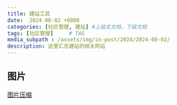 ```yaml
---
title: 建站工具
date:  2024-08-02 +0800
categories: [社区管理, 建站] #上级文文档，下级文档
tags: [社区管理]     # TAG
media_subpath : /assets/img/in-post/2024/2024-08-02/
description: 这里汇总建站的相关网站
---
```


## 图片

[图片压缩](https://zh.recompressor.com/)

